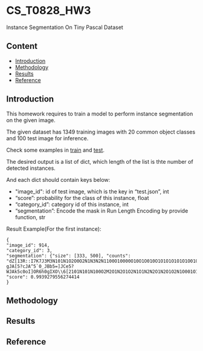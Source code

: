 # CS_T0828_HW3
Instance Segmentation On Tiny Pascal Dataset

## Content

- [Introduction](#introduction)
- [Methodology](#methodology)
- [Results](#results)
- [Reference](#reference)

## Introduction
This homework requires to train a model to perform instance segmentation on the given image.

The given dataset has 1349 training images with 20 common object classes and 100 test image for inference.

Check some examples in [train]() and [test]().

The desired output is a list of dict, which length of the list is thte number of detected instances.

And each dict should contain keys below:

- "image_id": id of test image, which is the key in “test.json”, int
- “score”: probability for the class of this instance, float
- “category_id”: category id of this instance, int
- “segmentation”: Encode the mask in Run Length Encoding by provide function, str

Result Example(For the first instance):
```
{
"image_id": 914,
"category_id": 3,
"segmentation": {"size": [333, 500], "counts": "dZ[13R::I7K7J3M3N101N1O2O0O2N1N3N2N1100O10000O10O1O010O1O1O1O1O1O1O010O010O010O01O01O010O100000000000O100O10001O0O02OO10O10O0100O10O01000000O01000O010O010UIaNg4^1XKQOZ4P1dKRO\\4n0bKTO^4l0`KUOa4k0]KWOb4j0\\KXOd4h0ZKXOh4h0TKZOn4f0jJAW5?gJA[5?cJA^5`0_JBb5=]JCe5?WJAk5c0oI]OR6h0gIXO\\6[2101N101N100O2M2O1N2O1O2N1O1N2N2O1N2O1O2N1O001O100O00100O010O1N1O100O101O0O110O0001O0001O000O101N1O2N1N3M3N1O2O1O001N1O1N3M2O3L3M3M4M2N2N2N3M2N3M2N3M3K6JQdP2"}, 
"score": 0.9939279556274414
}
```
## Methodology

## Results

## Reference
